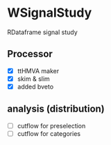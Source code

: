 # WSignalStudy
RDataframe signal study

## Processor
- [x] ttHMVA maker
- [x] skim & slim
- [x] added bveto

## analysis (distribution)
- [ ] cutflow for preselection
- [ ] cutflow for categories
